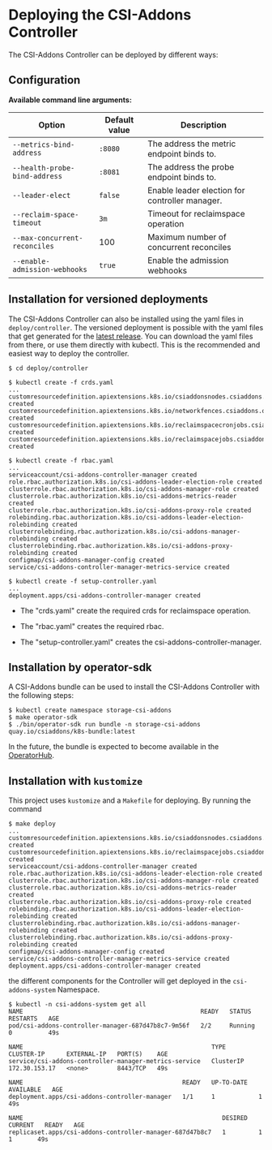 # Deploying the CSI-Addons Controller

The CSI-Addons Controller can be deployed by different ways:

## Configuration

**Available command line arguments:**

| Option                        | Default value   | Description                 |
| ----------------------------- | --------------- | --------------------------------------------- |
| `--metrics-bind-address`      | `:8080`         | The address the metric endpoint binds to.     |
| `--health-probe-bind-address` | `:8081`         | The address the probe endpoint binds to.      |
| `--leader-elect`              | `false`         | Enable leader election for controller manager.|
| `--reclaim-space-timeout`     | `3m`            | Timeout for reclaimspace operation            |
| `--max-concurrent-reconciles` | 100             | Maximum number of concurrent reconciles       |
| `--enable-admission-webhooks` | `true`          | Enable the admission webhooks                 |

## Installation for versioned deployments

The CSI-Addons Controller can also be installed  using the yaml files in `deploy/controller`.
The versioned deployment is possible with the yaml files that get generated for the
[latest release](https://github.com/csi-addons/kubernetes-csi-addons/releases/latest).
You can download the yaml files from there, or use them directly with kubectl.
This is the recommended and easiest way to deploy the controller.

```console
$ cd deploy/controller

$ kubectl create -f crds.yaml
...
customresourcedefinition.apiextensions.k8s.io/csiaddonsnodes.csiaddons.openshift.io created
customresourcedefinition.apiextensions.k8s.io/networkfences.csiaddons.openshift.io created
customresourcedefinition.apiextensions.k8s.io/reclaimspacecronjobs.csiaddons.openshift.io created
customresourcedefinition.apiextensions.k8s.io/reclaimspacejobs.csiaddons.openshift.io created

$ kubectl create -f rbac.yaml
...
serviceaccount/csi-addons-controller-manager created
role.rbac.authorization.k8s.io/csi-addons-leader-election-role created
clusterrole.rbac.authorization.k8s.io/csi-addons-manager-role created
clusterrole.rbac.authorization.k8s.io/csi-addons-metrics-reader created
clusterrole.rbac.authorization.k8s.io/csi-addons-proxy-role created
rolebinding.rbac.authorization.k8s.io/csi-addons-leader-election-rolebinding created
clusterrolebinding.rbac.authorization.k8s.io/csi-addons-manager-rolebinding created
clusterrolebinding.rbac.authorization.k8s.io/csi-addons-proxy-rolebinding created
configmap/csi-addons-manager-config created
service/csi-addons-controller-manager-metrics-service created

$ kubectl create -f setup-controller.yaml
...
deployment.apps/csi-addons-controller-manager created
```

* The "crds.yaml" create the required crds for reclaimspace operation.

* The "rbac.yaml" creates the required rbac.

* The "setup-controller.yaml" creates the csi-addons-controller-manager.

## Installation by operator-sdk

A CSI-Addons bundle can be used to install the CSI-Addons Controller with the
following steps:

```console
$ kubectl create namespace storage-csi-addons
$ make operator-sdk
$ ./bin/operator-sdk run bundle -n storage-csi-addons quay.io/csiaddons/k8s-bundle:latest
```

In the future, the bundle is expected to become available in the
[OperatorHub](https://operatorhub.io/).

## Installation with `kustomize`

This project uses `kustomize` and a `Makefile` for deploying. By running the
command

```console
$ make deploy
...
customresourcedefinition.apiextensions.k8s.io/csiaddonsnodes.csiaddons.openshift.io created
customresourcedefinition.apiextensions.k8s.io/reclaimspacejobs.csiaddons.openshift.io created
serviceaccount/csi-addons-controller-manager created
role.rbac.authorization.k8s.io/csi-addons-leader-election-role created
clusterrole.rbac.authorization.k8s.io/csi-addons-manager-role created
clusterrole.rbac.authorization.k8s.io/csi-addons-metrics-reader created
clusterrole.rbac.authorization.k8s.io/csi-addons-proxy-role created
rolebinding.rbac.authorization.k8s.io/csi-addons-leader-election-rolebinding created
clusterrolebinding.rbac.authorization.k8s.io/csi-addons-manager-rolebinding created
clusterrolebinding.rbac.authorization.k8s.io/csi-addons-proxy-rolebinding created
configmap/csi-addons-manager-config created
service/csi-addons-controller-manager-metrics-service created
deployment.apps/csi-addons-controller-manager created
```

the different components for the Controller will get deployed in the
`csi-addons-system` Namespace.

```console
$ kubectl -n csi-addons-system get all
NAME                                                 READY   STATUS    RESTARTS   AGE
pod/csi-addons-controller-manager-687d47b8c7-9m56f   2/2     Running   0          49s

NAME                                                    TYPE        CLUSTER-IP      EXTERNAL-IP   PORT(S)    AGE
service/csi-addons-controller-manager-metrics-service   ClusterIP   172.30.153.17   <none>        8443/TCP   49s

NAME                                            READY   UP-TO-DATE   AVAILABLE   AGE
deployment.apps/csi-addons-controller-manager   1/1     1            1           49s

NAME                                                       DESIRED   CURRENT   READY   AGE
replicaset.apps/csi-addons-controller-manager-687d47b8c7   1         1         1       49s
```
